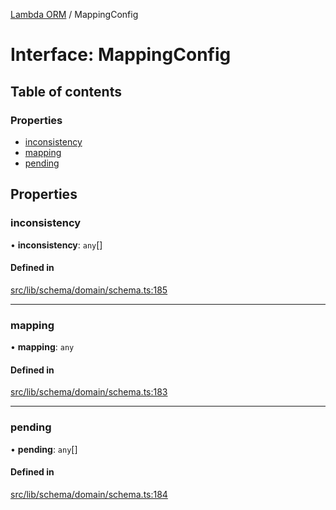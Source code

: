 [Lambda ORM](../README.md) / MappingConfig

# Interface: MappingConfig

## Table of contents

### Properties

- [inconsistency](MappingConfig.md#inconsistency)
- [mapping](MappingConfig.md#mapping)
- [pending](MappingConfig.md#pending)

## Properties

### inconsistency

• **inconsistency**: `any`[]

#### Defined in

[src/lib/schema/domain/schema.ts:185](https://github.com/FlavioLionelRita/lambdaorm/blob/f496198b/src/lib/schema/domain/schema.ts#L185)

___

### mapping

• **mapping**: `any`

#### Defined in

[src/lib/schema/domain/schema.ts:183](https://github.com/FlavioLionelRita/lambdaorm/blob/f496198b/src/lib/schema/domain/schema.ts#L183)

___

### pending

• **pending**: `any`[]

#### Defined in

[src/lib/schema/domain/schema.ts:184](https://github.com/FlavioLionelRita/lambdaorm/blob/f496198b/src/lib/schema/domain/schema.ts#L184)
